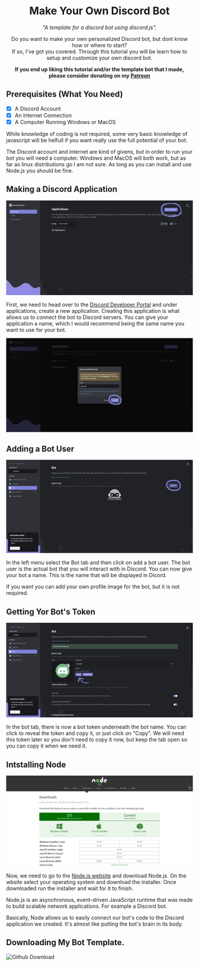 <h1 align='center'>Make Your Own Discord Bot</h1>
<p align='center'><i>"A template for a discord bot using discord.js".</i></p>

<p align='center'>Do you want to make your own personalized Discord bot, but dont know how or where to start?<br>
If so, I've got you covered. Through this tutorial you will be learn how to setup and customize your own discord bot.</p> 

<p align='center'><b>If you end up liking this tutorial and/or the template bot that I made, please consider donating on my <a href='https://patreon.com/corenebula'>Patreon</a></b></p>



## Prerequisites (What You Need)

- [X] A Discord Account
- [X] An Internet Connection
- [X] A Computer Running Windows or MacOS

While knowledge of coding is not required, some very basic knowledge of javascript will be helfull if you want really use the full potential of your bot.

The Discord account and internet are kind of givens, but in order to run your bot you will need a computer. Windows and MacOS will both work, but as far as linux distributions go I am not sure. As long as you can install and use Node.js you should be fine.

## Making a Discord Application
![Discord Developer Portal](https://github.com/CoreNebula/make-your-own-discord-bot/blob/master/tutorial-images/IMG_0726.JPG?raw=true)

First, we need to head over to the [Discord Developer Portal](https://discordapp.com/developers/applications) and under applications, create a new application. Creating this application is what allows us to connect the bot to Discord servers. You can give your application a name, which I would recommend being the same name you want to use for your bot.

![App Name](https://github.com/CoreNebula/make-your-own-discord-bot/blob/master/tutorial-images/IMG_0728.JPG?raw=true)

## Adding a Bot User
![Add a Bot](https://github.com/CoreNebula/make-your-own-discord-bot/blob/master/tutorial-images/IMG_0729.JPG?raw=true)

In the left menu select the Bot tab and then click on add a bot user. The bot user is the actual bot that you will interact with in Discord. You can now give your bot a name. This is the name that will be displayed in Dicord.

If you want you can add your own profile image for the bot, but it is not required.

## Getting Yor Bot's Token
![Bot Token](https://github.com/CoreNebula/make-your-own-discord-bot/blob/master/tutorial-images/IMG_0727.JPG?raw=true)

In the bot tab, there is now a bot token underneath the bot name. You can click to reveal the token and copy it, or just click on "Copy". We will need this token later so you don't need to copy it now, but keep the tab open so you can copy it when we need it.

## Intstalling Node
![Node](https://github.com/CoreNebula/make-your-own-discord-bot/blob/master/tutorial-images/IMG_0730.JPG?raw=true)

Now, we need to go to the [Node.js website](https://nodejs.org/en/download/) and download Node.js. On the wbsite select your operating system and download the installer. Once downloaded run the installer and wait for it to finish.

Node.js is an asynchronous, event-driven JavaScript runtime that was made to build scalable network applications. For example a Discord bot.

Basically, Node allows us to easily connect our bot's code to the Discord application we created. It's almost like putting the bot's brain in its body.

## Downloading My Bot Template.
![Github Download]()

